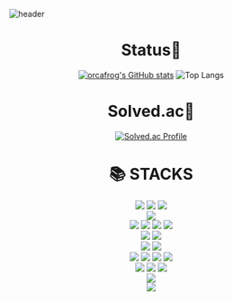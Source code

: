 ![header](https://capsule-render.vercel.app/api?type=waving&color=gradient&text=%20orcafrog'sgithub%20&height=300&fontSize=100&textBg=true)

<div align=center> 
<h1>Status🎈</h1>

[![orcafrog's GitHub stats](https://github-readme-stats.vercel.app/api?username=orcafrog&hide_title=true&show_icons=true&count_private=true&include_all_commits=true&disable_animations=false&theme=dracula)](https://github.com/orcafrog/github-readme-stats)
![Top Langs](https://github-readme-stats.vercel.app/api/top-langs/?username=orcafrog&hide_progress=true&theme=dracula)

<div align=center>
  <h1>Solved.ac👻</h1>
  
  [![Solved.ac Profile](http://mazassumnida.wtf/api/v2/generate_badge?boj=orcafrog)](https://solved.ac/orcafrog/)
</div>

<div align=center>
  <h1>📚 STACKS</h1></div>
</div>

<div align=center>
  <img src="https://img.shields.io/badge/html5-E34F26?style=for-the-badge&logo=html5&logoColor=white">
  <img src="https://img.shields.io/badge/javascript-F7DF1E?style=for-the-badge&logo=javascript&logoColor=black">
  <img src="https://img.shields.io/badge/css-1572B6?style=for-the-badge&logo=css3&logoColor=white">
</div>
<div align=center>
  <img src="https://img.shields.io/badge/react-61DAFB?style=for-the-badge&logo=react&logoColor=black">
</div>
<div align=center>
  <img src="https://img.shields.io/badge/oracle-F80000?style=for-the-badge&logo=oracle&logoColor=white">
  <img src="https://img.shields.io/badge/mysql-4479A1?style=for-the-badge&logo=mysql&logoColor=white">
  <img src="https://img.shields.io/badge/mariaDB-003545?style=for-the-badge&logo=mariaDB&logoColor=white">
  <img src="https://img.shields.io/badge/mongoDB-47A248?style=for-the-badge&logo=MongoDB&logoColor=white">
</div>
<div align=center>
  <img src="https://img.shields.io/badge/linux-FCC624?style=for-the-badge&logo=linux&logoColor=black">
  <img src="https://img.shields.io/badge/rocky linux-10B981?style=for-the-badge&logo=rockylinux&logoColor=black">
</div>
<div align=center>
  <img src="https://img.shields.io/badge/github-181717?style=for-the-badge&logo=github&logoColor=white">
  <img src="https://img.shields.io/badge/git-F05032?style=for-the-badge&logo=git&logoColor=white">
</div>
<div align=center>
  <img src="https://img.shields.io/badge/python-3776AB?style=for-the-badge&logo=python&logoColor=white">
  <img src="https://img.shields.io/badge/pytorch-EE4C2C?style=for-the-badge&logo=pytorch&logoColor=white">
  <img src="https://img.shields.io/badge/tensorflow-FF6F00?style=for-the-badge&logo=tensorflow&logoColor=white">
  <img src="https://img.shields.io/badge/scikitlearn-F7931E?style=for-the-badge&logo=scikit-learn&logoColor=white">
</div>
<div align=center>
  <img src="https://img.shields.io/badge/plotly-3F4F75?style=for-the-badge&logo=plotly&logoColor=white">
  <img src="https://img.shields.io/badge/numpy-013243?style=for-the-badge&logo=numpy&logoColor=black">
  <img src="https://img.shields.io/badge/pandas-150458?style=for-the-badge&logo=pandas&logoColor=black">
</div>
<div align=center>
  <img src="https://img.shields.io/badge/cisco-1BA0D7?style=for-the-badge&logo=cisco&logoColor=white">
</div>
<div align=center>
  <img src="https://img.shields.io/badge/unrealengine-0E1128?style=for-the-badge&logo=unrealengine&logoColor=white">
</div>
<!--
**orcafrog/orcafrog** is a ✨ _special_ ✨ repository because its `README.md` (this file) appears on your GitHub profile.

Here are some ideas to get you started:

- 🔭 I’m currently working on ...
- 🌱 I’m currently learning ...
- 👯 I’m looking to collaborate on ...
- 🤔 I’m looking for help with ...
- 💬 Ask me about ...
- 📫 How to reach me: ...
- 😄 Pronouns: ...
- ⚡ Fun fact: ...
-->
